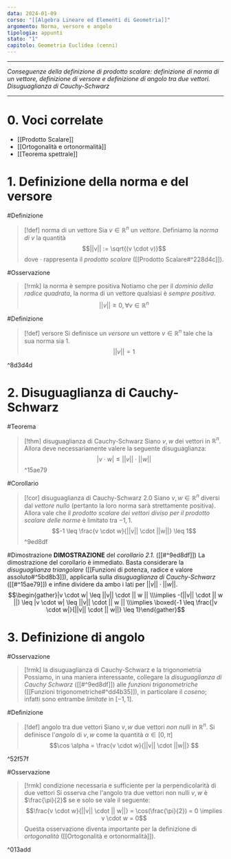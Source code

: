 ```yaml
---
data: 2024-01-09
corso: "[[Algebra Lineare ed Elementi di Geometria]]"
argomento: Norma, versore e angolo
tipologia: appunti
stato: "1"
capitolo: Geometria Euclidea (cenni)
---
```

- - -
*Conseguenze della definizione di prodotto scalare: definizione di norma di un vettore, definizione di versore e definizione di angolo tra due vettori. Disuguaglianza di Cauchy-Schwarz*
- - -
# 0. Voci correlate
- [[Prodotto Scalare]]
- [[Ortogonalità e ortonormalità]]
- [[Teorema spettrale]]
# 1. Definizione della norma e del versore
#Definizione 
> [!def] norma di un vettore
> Sia $v \in \mathbb{R}^n$ un *vettore*.
> Definiamo la *norma di $v$* la quantità
> $$||v|| := \sqrt{(v \cdot v)}$$
> dove $\cdot$ rappresenta il *prodotto scalare* ([[Prodotto Scalare#^228d4c]]).

#Osservazione 
> [!rmk] la norma è sempre positiva
> Notiamo che per il *dominio della radice quadrata*, la norma di un vettore qualsiasi è *sempre positiva*.
> $$||v|| \geq 0, \forall v \in \mathbb{R}^n$$

#Definizione 
> [!def] versore
> Si definisce un *versore* un vettore $v \in \mathbb{R}^n$ tale che la sua norma sia $1$.
> $$||v|| = 1$$

^8d3d4d

# 2. Disuguaglianza di Cauchy-Schwarz
#Teorema 
> [!thm] disuguaglianza di Cauchy-Schwarz
> Siano $v, w$ dei vettori in $\mathbb{R}^n$. Allora deve necessariamente valere la seguente disuguaglianza:
> $$|v \cdot w| \leq ||v|| \cdot || w ||$$
^15ae79

#Corollario 
> [!cor] disuguaglianza di Cauchy-Schwarz 2.0
> Siano $v, w \in \mathbb{R}^n$ diversi dal *vettore nullo* (pertanto la loro norma sarà strettamente positiva). 
> Allora vale che il *prodotto scalare dei vettori diviso per il prodotto scalare delle norme* è limitato tra $-1, 1$.
> $$-1 \leq \frac{v \cdot w}{||v|| \cdot ||w||} \leq 1$$
^9ed8df

#Dimostrazione 
**DIMOSTRAZIONE** del *corollario 2.1.* ([[#^9ed8df]])
La dimostrazione del corollario è immediato. Basta considerare la *disuguaglianza triangolare* ([[Funzioni di potenza, radice e valore assoluto#^5bd8b3]]), applicarla sulla *disuguaglianza di Cauchy-Schwarz* ([[#^15ae79]]) e infine dividere da ambo i lati per $||v|| \cdot ||w||$.
$$\begin{gather}|v \cdot w| \leq ||v|| \cdot || w || \\\implies -(||v|| \cdot || w ||) \leq |v \cdot w| \leq ||v|| \cdot || w || \\\implies \boxed{-1 \leq \frac{|v \cdot w|}{||v|| \cdot || w||} \leq 1}\end{gather}$$

# 3. Definizione di angolo
#Osservazione 
> [!rmk] la disuguaglianza di Cauchy-Schwarz e la trigonometria
> Possiamo, in una maniera interessante, collegare la *disuguaglianza di Cauchy Schwarz* ([[#^9ed8df]]) alle *funzioni trigonometriche* ([[Funzioni trigonometriche#^dd4b35]]), in particolare il *coseno*; infatti sono entrambe *limitate* in $[-1, 1]$.

#Definizione 
> [!def] angolo tra due vettori
> Siano $v, w$ due vettori *non nulli* in $\mathbb{R}^n$.
> Si definisce l'*angolo* di $v, w$ come la quantità $\alpha \in [0, \pi]$
> $$\cos \alpha = \frac{v \cdot w}{||v|| \cdot ||w||} $$

^52f57f

#Osservazione 
> [!rmk] condizione necessaria e sufficiente per la perpendicolarità di due vettori
> Si osserva che l'angolo tra due vettori non nulli $v, w$ è $\frac{\pi}{2}$ se e solo se vale il seguente:
> $$\frac{v \cdot w}{||v|| \cdot || w||} = \cos(\frac{\pi}{2}) = 0 \implies v \cdot w = 0$$
> Questa osservazione diventa importante per la definizione di *ortogonalità* ([[Ortogonalità e ortonormalità]]).

^013add

